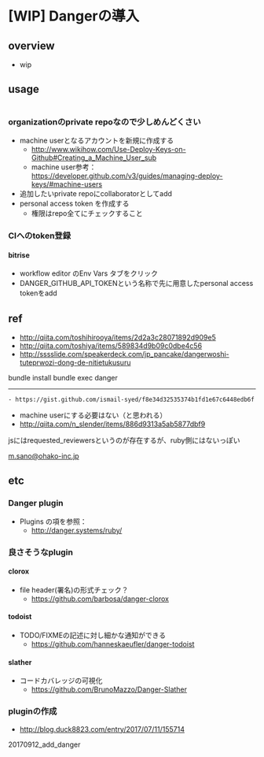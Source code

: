# [WIP] Dangerの導入

## overview

- wip

## usage

```
```

### organizationのprivate repoなので少しめんどくさい

- machine userとなるアカウントを新規に作成する
	- http://www.wikihow.com/Use-Deploy-Keys-on-Github#Creating_a_Machine_User_sub
	- machine user参考：https://developer.github.com/v3/guides/managing-deploy-keys/#machine-users
- 追加したいprivate repoにcollaboratorとしてadd
- personal access token を作成する
	- 権限はrepo全てにチェックすること

### CIへのtoken登録

#### bitrise

- workflow editor のEnv Vars タブをクリック
- DANGER_GITHUB_API_TOKENという名称で先に用意したpersonal access tokenをadd


## ref

- http://qiita.com/toshihirooya/items/2d2a3c28071892d909e5
- http://qiita.com/toshiya/items/589834d9b09c0dbe4c56
- http://sssslide.com/speakerdeck.com/jp_pancake/dangerwoshi-tuteprwozi-dong-de-nitietukusuru


bundle install
bundle exec danger




------------

	- https://gist.github.com/ismail-syed/f8e34d32535374b1fd1e67c6448edb6f

- machine userにする必要はない（と思われる）
- http://qiita.com/n_slender/items/886d9313a5ab5877dbf9




jsにはrequested_reviewersというのが存在するが、ruby側にはないっぽい



m.sano@ohako-inc.jp



## etc

### Danger plugin

- Plugins の項を参照：
	- http://danger.systems/ruby/

### 良さそうなplugin

#### clorox

- file header(署名)の形式チェック？
	- https://github.com/barbosa/danger-clorox

#### todoist

- TODO/FIXMEの記述に対し細かな通知ができる
	- https://github.com/hanneskaeufler/danger-todoist

#### slather
 
- コードカバレッジの可視化
	- https://github.com/BrunoMazzo/Danger-Slather

### pluginの作成

- http://blog.duck8823.com/entry/2017/07/11/155714


20170912_add_danger